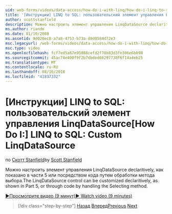 ```yaml
---
uid: web-forms/videos/data-access/how-do-i-with-linq/how-do-i-linq-to-sql-custom-linqdatasource
title: '[Инструкции] LINQ to SQL: пользовательский элемент управления LinqDataSource | Документация Майкрософт'
author: scottstanfield
description: Можно настроить элемент управления LinqDataSource declaritively, как показано в части 5 или посредством кода путем обработки метода выбора.
ms.author: riande
ms.date: 01/10/2008
ms.assetid: 9d020ec8-a7a8-4753-b73a-d9d0584d72e3
msc.legacyurl: /web-forms/videos/data-access/how-do-i-with-linq/how-do-i-linq-to-sql-custom-linqdatasource
msc.type: video
ms.openlocfilehash: fcf7ed5a67e95088cefd2f78b83d3fe306e6b098
ms.sourcegitcommit: 45ac74e400f9f2b7dbded66297730f6f14a4eb25
ms.translationtype: MT
ms.contentlocale: ru-RU
ms.lasthandoff: 08/16/2018
ms.locfileid: "41837332"
---
```

<a name="how-do-i-linq-to-sql-custom-linqdatasource"></a><span data-ttu-id="eb2a3-103">[Инструкции] LINQ to SQL: пользовательский элемент управления LinqDataSource</span><span class="sxs-lookup"><span data-stu-id="eb2a3-103">[How Do I:] LINQ to SQL: Custom LinqDataSource</span></span>
====================
<span data-ttu-id="eb2a3-104">по [Скотт Stanfield](https://github.com/scottstanfield)</span><span class="sxs-lookup"><span data-stu-id="eb2a3-104">by [Scott Stanfield](https://github.com/scottstanfield)</span></span>

<span data-ttu-id="eb2a3-105">Можно настроить элемент управления LinqDataSource declaritively, как показано в части 5 или посредством кода путем обработки метода выбора.</span><span class="sxs-lookup"><span data-stu-id="eb2a3-105">The LinqDataSource control can be customized declaritively, as shown in Part 5, or through code by handling the Selecting method.</span></span>

[<span data-ttu-id="eb2a3-106">&#9654;Просмотрите видео (9 минут)</span><span class="sxs-lookup"><span data-stu-id="eb2a3-106">&#9654; Watch video (9 minutes)</span></span>](https://channel9.msdn.com/Blogs/ASP-NET-Site-Videos/how-do-i-linq-to-sql-custom-linqdatasource)

> [!div class="step-by-step"]
> <span data-ttu-id="eb2a3-107">[Назад](how-do-i-linq-to-sql-linqdatasource.md)
> [Вперед](how-do-i-linq-to-sql-using-stored-procedures.md)</span><span class="sxs-lookup"><span data-stu-id="eb2a3-107">[Previous](how-do-i-linq-to-sql-linqdatasource.md)
[Next](how-do-i-linq-to-sql-using-stored-procedures.md)</span></span>
